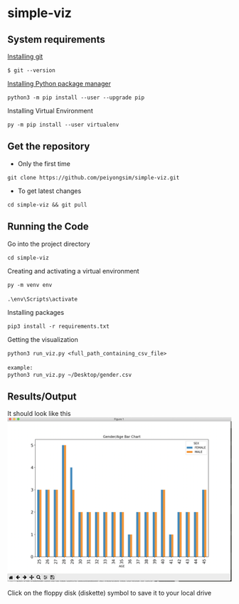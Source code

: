 # simple-viz

## System requirements
[Installing git](https://git-scm.com/book/en/v2/Getting-Started-Installing-Git)
```
$ git --version
```

[Installing Python package manager](https://packaging.python.org/guides/installing-using-pip-and-virtual-environments/)
```
python3 -m pip install --user --upgrade pip
```

Installing Virtual Environment
```
py -m pip install --user virtualenv
```

## Get the repository 
* Only the first time
```
git clone https://github.com/peiyongsim/simple-viz.git
```
* To get latest changes
```
cd simple-viz && git pull
```

## Running the Code
Go into the project directory
```
cd simple-viz
```

Creating and activating a virtual environment
```
py -m venv env

.\env\Scripts\activate
```

Installing packages
```
pip3 install -r requirements.txt
```

Getting the visualization
```
python3 run_viz.py <full_path_containing_csv_file>

example:
python3 run_viz.py ~/Desktop/gender.csv 
```

## Results/Output
It should look like this
![viz](https://github.com/peiyongsim/simple-viz/blob/master/viz.png)

Click on the floppy disk (diskette) symbol to save it to your local drive








